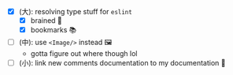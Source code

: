 - [x] (大): resolving type stuff for `eslint`
  - [x] brained 🧠
  - [x] bookmarks 📚
- [ ] (中): use `<Image/>` instead 🖼️
  - gotta figure out where though lol
- [ ] (小): link new comments documentation to my documentation 📑
